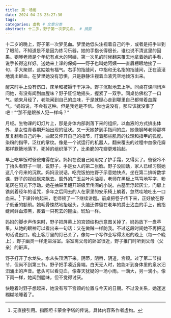 ```yaml
---
title: 第一场雨
date: 2024-04-23 23:27:30
tags: 
categories: 虚构 # 文章分类
abstract: 十二岁，野子第一次梦见血。 # 摘要
---
```

十二岁的晚上，野子第一次梦见血。梦里她低头注视着自己的手，或者是把手举到了眼前。不知道是不是因为练习乐器，她的手指长得很长，谁也说不清这里的因果。钢琴老师是个年纪有点大的阿姨，第一次见的时候翻来覆去地拿着她的手看，说手长得这样好。送她来上课的保姆——野子也叫她阿姨——直眉楞眼地接了一句，手大聚财，这姑娘有福气。右手的指缝间，中指和无名指的指缝间，正在滚滚地淌出鲜血。在梦里她没有恐惧，只是静静注视着血液凭空地倾泻出来。

醒来时手上没有伤口，床单和被褥干干净净。野子沉默地去上学。同桌在课间悄声问她，有没有闻到血腥味？野子怔怔地摇头，握紧了一双手。同桌仿佛松了一口气。她来月经了，老能闻到自己的血味，于是就疑心走到哪里自己都带着血腥气。“妈妈说，不会有这种。但是我老是不信。你也说没有，那应该就没事了吧！”“那不是跟杀人犯一样吗？”

月经。生物课的幻灯片上，那是身体内部剥落下来的组织，以血液的方式排出体外，是女性青春期开始出现的征状。又一天她梦到手指间的血。她像钢琴老师那样反复翻看自己的手，曲起又伸开自己的指节，盯着那些肌肉的纹理和指甲的弧度。染粉的指甲，泛红的掌纹。像是一个试运行的机器人。翻来覆去的过程中血像花瓣那样簌簌地落下。死掉的组织落下了，比柔脆的花瓣更难拾起。

早上吃早饭时爸爸难得在家。妈妈在说自己刚用完了护手霜，又得买了。爸爸冷不丁抬头看野子一眼，说野子，手是女人的第二张脸。野子没回话，家人已经习惯她这几个月来的沉默。妈妈没说话，吃完饭拍拍野子示意她快点。坐在第二排听数学课，野子的视线飘来飘去。窗外的广玉兰叶片油亮，老师在黑板上笃笃地写字，粉笔灰在阳光下浮动。她在抽屉里翻开班级里传阅的小说。古墓里浮起灰尘，门扉上镌刻着经年的诅咒，多年之后同去的人在家里的安乐椅上躺着，忽然哇地吐出一口血来。[^1] 下课铃响起来，老师顿了一下继续讲题。前桌把卷子传下来，正好放在野子低垂的额前。她毛骨悚然地抬起头，头脑还停留在老年的爵士沾血的手上，他指缝间鲜血漆黑，裹着一只死去的昆虫。琥珀一样。

妈妈的脚步声传来时，野子把屏幕上的宫颈结构示意图关掉了。妈妈放下一盘苹果。从她的眼神可以看出来一句话：又在做贼一样防我。不过这段时间她不再把这句话说出口。晚上客厅里的灯已关了，像每一个写作业写得太迟的晚上（每一个晚上），野子幽灵一样走进浴室。浴室离父母的卧室很近，野子推门时听到父母（父亲）的鼾声。

野子打开了水龙头。水从头顶洒下来。阴蒂，阴唇，阴道，宫颈。过了第二节指节，但尚不到第三节。野子把手凑近鼻端。白天无人时，她能听到身体里的泉水汩汩涌出的声音。低头可以看见血，像春天犹疑的一场小雨。一滴大，另一滴小。像下雨一样，她闻到腥味，但不觉得讨厌。

快睡着时野子想起来，她没有写下宫颈的位置与今天的日期。不过没关系，她迷迷糊糊地睡着了。

[^1]: 无直接引用。指图坦卡蒙金字塔的传说。具体内容系作者虚构。
